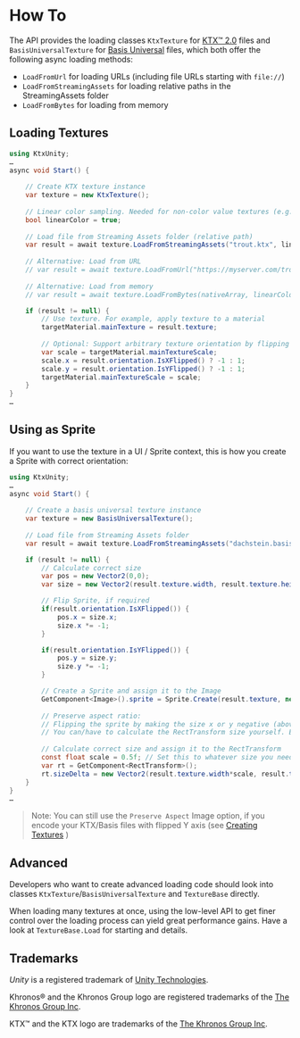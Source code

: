
# How To

The API provides the loading classes `KtxTexture` for [KTX&trade; 2.0][ktx] files and `BasisUniversalTexture` for [Basis Universal][basisu] files, which both offer the following async loading methods:

- `LoadFromUrl` for loading URLs (including file URLs starting with `file://`)
- `LoadFromStreamingAssets` for loading relative paths in the StreamingAssets folder
- `LoadFromBytes` for loading from memory

## Loading Textures

```C#
using KtxUnity;
…
async void Start() {
        
    // Create KTX texture instance
    var texture = new KtxTexture();
    
    // Linear color sampling. Needed for non-color value textures (e.g. normal maps) 
    bool linearColor = true;
    
    // Load file from Streaming Assets folder (relative path)
    var result = await texture.LoadFromStreamingAssets("trout.ktx", linearColor);
    
    // Alternative: Load from URL
    // var result = await texture.LoadFromUrl("https://myserver.com/trout.ktx", linearColor);
    
    // Alternative: Load from memory
    // var result = await texture.LoadFromBytes(nativeArray, linearColor);

    if (result != null) {
        // Use texture. For example, apply texture to a material
        targetMaterial.mainTexture = result.texture;
        
        // Optional: Support arbitrary texture orientation by flipping the texture if necessary
        var scale = targetMaterial.mainTextureScale;
        scale.x = result.orientation.IsXFlipped() ? -1 : 1;
        scale.y = result.orientation.IsYFlipped() ? -1 : 1;
        targetMaterial.mainTextureScale = scale;
    }
}
…
```

## Using as Sprite

If you want to use the texture in a UI / Sprite context, this is how you create a Sprite with correct orientation:

```C#
using KtxUnity;
…
async void Start() {
        
    // Create a basis universal texture instance
    var texture = new BasisUniversalTexture();
    
    // Load file from Streaming Assets folder
    var result = await texture.LoadFromStreamingAssets("dachstein.basis");

    if (result != null) {
        // Calculate correct size
        var pos = new Vector2(0,0);
        var size = new Vector2(result.texture.width, result.texture.height);

        // Flip Sprite, if required
        if(result.orientation.IsXFlipped()) {
            pos.x = size.x;
            size.x *= -1;
        }

        if(result.orientation.IsYFlipped()) {
            pos.y = size.y;
            size.y *= -1;
        }

        // Create a Sprite and assign it to the Image
        GetComponent<Image>().sprite = Sprite.Create(result.texture, new Rect(pos, size), Vector2.zero);
        
        // Preserve aspect ratio:
        // Flipping the sprite by making the size x or y negative (above) breaks Image's `Preserve Aspect` feature
        // You can/have to calculate the RectTransform size yourself. Example:
        
        // Calculate correct size and assign it to the RectTransform
        const float scale = 0.5f; // Set this to whatever size you need it - best make it a serialized class field
        var rt = GetComponent<RectTransform>();
        rt.sizeDelta = new Vector2(result.texture.width*scale, result.texture.height*scale);
    }
}
…
```

> Note: You can still use the `Preserve Aspect` Image option, if you encode your KTX/Basis files with flipped Y axis (see [Creating Textures](./creating-textures.md) )

## Advanced

Developers who want to create advanced loading code should look into classes `KtxTexture`/`BasisUniversalTexture` and `TextureBase` directly.

When loading many textures at once, using the low-level API to get finer control over the loading process can yield great performance gains. Have a look at `TextureBase.Load` for starting and details.

## Trademarks

*Unity* is a registered trademark of [Unity Technologies][unity].

Khronos&reg; and the Khronos Group logo are registered trademarks of the [The Khronos Group Inc][khronos].

KTX&trade; and the KTX logo are trademarks of the [The Khronos Group Inc][khronos].

[basisu]: https://github.com/BinomialLLC/basis_universal
[khronos]: https://www.khronos.org
[ktx]: https://www.khronos.org/ktx/
[unity]: https://unity.com
